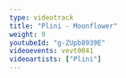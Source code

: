 ```yaml
---
type: videotrack
title: "Plini - Moonflower"
weight: 9
youtubeId: "g-ZUpb8939E"
videoevents: vevt0041
videoartists: ["Plini"]
---
```

